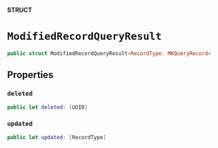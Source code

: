 **STRUCT**

# `ModifiedRecordQueryResult`

```swift
public struct ModifiedRecordQueryResult<RecordType: MKQueryRecord>
```

## Properties
### `deleted`

```swift
public let deleted: [UUID]
```

### `updated`

```swift
public let updated: [RecordType]
```

